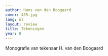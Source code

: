 ```yaml
---
author: Hans van den Boogaard
cover: 435.jpg
lang: nl
layout: review
title: Tekeningen
year: 0
---
```

Monografie van tekenaar H. van den Boogaard

